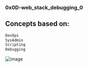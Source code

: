 ### 0x0D-web_stack_debugging_0

## Concepts based on:

```powershell
DevOps
SysAdmin
Scripting
Debugging

```
![image](https://s3.amazonaws.com/intranet-projects-files/holbertonschool-sysadmin_devops/265/uWLzjc8.jpg)
